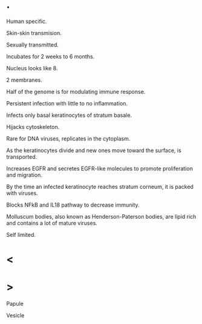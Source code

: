 # .

Human specific.

Skin-skin transmision.

Sexually transmitted.

Incubates for 2 weeks to 6 months.

Nucleus looks like 8.

2 membranes.

Half of the genome is for modulating immune response.

Persistent infection with little to no inflammation.

Infects only basal keratinocytes of stratum basale.

Hijacks cytoskeleton.

Rare for DNA viruses, replicates in the cytoplasm.

As the keratinocytes divide and new ones move toward the surface, is transported.

Increases EGFR and secretes EGFR-like molecules to promote proliferation and migration.

By the time an infected keratinocyte reaches stratum corneum, it is packed with viruses.

Blocks NFkB and IL18 pathway to decrease immunity.

Molluscum bodies, also known as Henderson-Paterson bodies, are lipid rich and contains a lot of mature viruses.

Self limited.

# <

# >

Papule

Vesicle
